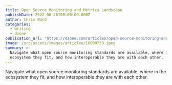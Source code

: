 ```yaml
---
title: Open Source Monitoring and Metrics Landscape
publishDate: 2022-06-26T00:00:00.000Z
author: Chris Ward
categories:
  - writing
  - dzone
publication_url: 'https://dzone.com/articles/open-source-monitoring-and-metrics-landscape'
image: /src/assets/images/articles/16000730.jpeg
summary: >-
  Navigate what open source monitoring standards are available, where in the
  ecosystem they fit, and how interoperable they are with each other.
---
```

Navigate what open source monitoring standards are available, where in the ecosystem they fit, and how interoperable they are with each other.

